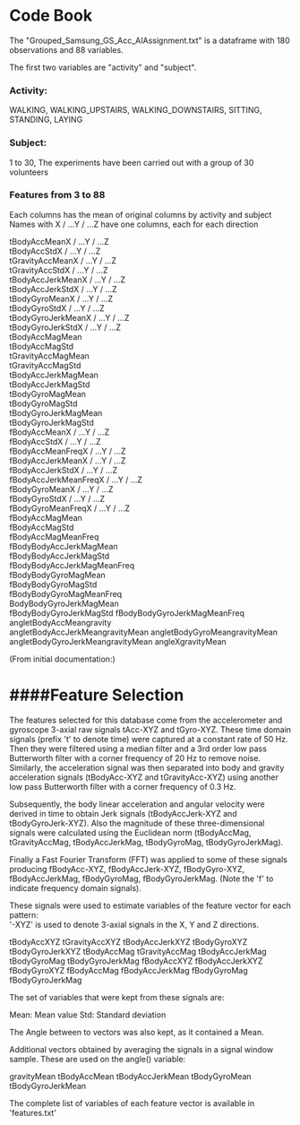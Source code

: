 # Code Book

The "Grouped_Samsung_GS_Acc_AIAssignment.txt" is a dataframe with 180 observations and 88 variables.

The first two variables are "activity" and "subject". 

### Activity:
WALKING, WALKING_UPSTAIRS, WALKING_DOWNSTAIRS, SITTING, STANDING, LAYING

### Subject:
1 to 30, The experiments have been carried out with a group of 30 volunteers

### Features from 3 to 88
Each columns has the mean of original columns by activity and subject    
Names with X / ...Y / ...Z have one columns, each for each direction


tBodyAccMeanX / ...Y / ...Z               
tBodyAccStdX / ...Y / ...Z                   
tGravityAccMeanX / ...Y / ...Z              
tGravityAccStdX / ...Y / ...Z                
tBodyAccJerkMeanX / ...Y / ...Z                
tBodyAccJerkStdX / ...Y / ...Z                  
tBodyGyroMeanX / ...Y / ...Z                   
tBodyGyroStdX / ...Y / ...Z                     
tBodyGyroJerkMeanX / ...Y / ...Z                 
tBodyGyroJerkStdX / ...Y / ...Z                  
tBodyAccMagMean                
tBodyAccMagStd                    
tGravityAccMagMean                
tGravityAccMagStd                
tBodyAccJerkMagMean               
tBodyAccJerkMagStd                
tBodyGyroMagMean                
tBodyGyroMagStd                   
tBodyGyroJerkMagMean              
tBodyGyroJerkMagStd              
fBodyAccMeanX / ...Y / ...Z               
fBodyAccStdX / ...Y / ...Z                 
fBodyAccMeanFreqX / ...Y / ...Z          
fBodyAccJerkMeanX / ...Y / ...Z         
fBodyAccJerkStdX / ...Y / ...Z                 
fBodyAccJerkMeanFreqX / ...Y / ...Z        
fBodyGyroMeanX / ...Y / ...Z                    
fBodyGyroStdX / ...Y / ...Z           
fBodyGyroMeanFreqX / ...Y / ...Z           
fBodyAccMagMean      
fBodyAccMagStd                  
fBodyAccMagMeanFreq             
fBodyBodyAccJerkMagMean        
fBodyBodyAccJerkMagStd          
fBodyBodyAccJerkMagMeanFreq  
fBodyBodyGyroMagMean              
fBodyBodyGyroMagStd              
fBodyBodyGyroMagMeanFreq        
BodyBodyGyroJerkMagMean         
fBodyBodyGyroJerkMagStd
fBodyBodyGyroJerkMagMeanFreq   
angletBodyAccMeangravity        
angletBodyAccJerkMeangravityMean 
angletBodyGyroMeangravityMean    
angletBodyGyroJerkMeangravityMean
angleXgravityMean                            


(From initial documentation:)

####Feature Selection 
=================

The features selected for this database come from the accelerometer and gyroscope 3-axial raw signals tAcc-XYZ and tGyro-XYZ. These time domain signals (prefix 't' to denote time) were captured at a constant rate of 50 Hz. Then they were filtered using a median filter and a 3rd order low pass Butterworth filter with a corner frequency of 20 Hz to remove noise. Similarly, the acceleration signal was then separated into body and gravity acceleration signals (tBodyAcc-XYZ and tGravityAcc-XYZ) using another low pass Butterworth filter with a corner frequency of 0.3 Hz. 

Subsequently, the body linear acceleration and angular velocity were derived in time to obtain Jerk signals (tBodyAccJerk-XYZ and tBodyGyroJerk-XYZ). Also the magnitude of these three-dimensional signals were calculated using the Euclidean norm (tBodyAccMag, tGravityAccMag, tBodyAccJerkMag, tBodyGyroMag, tBodyGyroJerkMag). 

Finally a Fast Fourier Transform (FFT) was applied to some of these signals producing fBodyAcc-XYZ, fBodyAccJerk-XYZ, fBodyGyro-XYZ, fBodyAccJerkMag, fBodyGyroMag, fBodyGyroJerkMag. (Note the 'f' to indicate frequency domain signals). 

These signals were used to estimate variables of the feature vector for each pattern:  
'-XYZ' is used to denote 3-axial signals in the X, Y and Z directions.

tBodyAccXYZ
tGravityAccXYZ
tBodyAccJerkXYZ
tBodyGyroXYZ
tBodyGyroJerkXYZ
tBodyAccMag
tGravityAccMag
tBodyAccJerkMag
tBodyGyroMag
tBodyGyroJerkMag
fBodyAccXYZ
fBodyAccJerkXYZ
fBodyGyroXYZ
fBodyAccMag
fBodyAccJerkMag
fBodyGyroMag
fBodyGyroJerkMag

The set of variables that were kept from these signals are: 

Mean: Mean value
Std: Standard deviation

The Angle between to vectors was also kept, as it contained a Mean.

Additional vectors obtained by averaging the signals in a signal window sample. These are used on the angle() variable:

gravityMean
tBodyAccMean
tBodyAccJerkMean
tBodyGyroMean
tBodyGyroJerkMean

The complete list of variables of each feature vector is available in 'features.txt'
